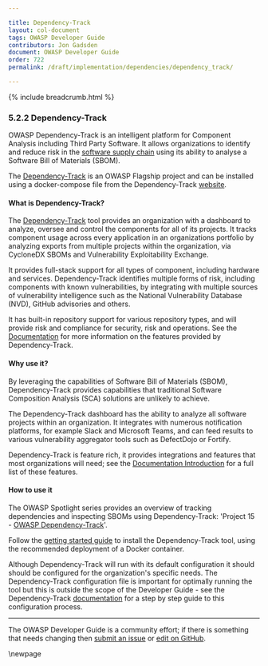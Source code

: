 ```yaml
---

title: Dependency-Track
layout: col-document
tags: OWASP Developer Guide
contributors: Jon Gadsden
document: OWASP Developer Guide
order: 722
permalink: /draft/implementation/dependencies/dependency_track/

---
```


{% include breadcrumb.html %}

### 5.2.2 Dependency-Track

OWASP Dependency-Track is an intelligent platform for Component Analysis including Third Party Software.
It allows organizations to identify and reduce risk in the [software supply chain][cschain]
using its ability to analyse a Software Bill of Materials (SBOM).

The [Dependency-Track][deptrack-project] is an OWASP Flagship project
and can be installed using a docker-compose file from the Dependency-Track [website][deptrack].

#### What is Dependency-Track?

The [Dependency-Track][deptrack] tool provides an organization with a dashboard to analyze, oversee
and control the components for all of its projects.
It tracks component usage across every application in an organizations portfolio by analyzing exports
from multiple projects within the organization, via CycloneDX SBOMs and Vulnerability Exploitability Exchange.

It provides full-stack support for all types of component, including hardware and services.
Dependency-Track identifies multiple forms of risk, including components with known vulnerabilities,
by integrating with multiple sources of vulnerability intelligence such as the
National Vulnerability Database (NVD), GitHub advisories and others.

It has built-in repository support for various repository types,
and will provide risk and compliance for security, risk and operations.
See the [Documentation][deptrack-docs] for more information on the features provided by Dependency-Track.

#### Why use it?

By leveraging the capabilities of Software Bill of Materials (SBOM), Dependency-Track provides capabilities
that traditional Software Composition Analysis (SCA) solutions are unlikely to achieve.

The Dependency-Track dashboard has the ability to analyze all software projects within an organization.
It integrates with numerous notification platforms, for example Slack and Microsoft Teams, and can feed results
to various vulnerability aggregator tools such as DefectDojo or Fortify.

Dependency-Track is feature rich, it provides integrations and features that most organizations will need;
see the [Documentation Introduction][deptrack-docs] for a full list of these features.

#### How to use it

The OWASP Spotlight series provides an overview of tracking dependencies and inspecting SBOMs using Dependency-Track:
'Project 15 - [OWASP Dependency-Track][spotlight15]'.

Follow the [getting started guide][deptrack-docs] to install the Dependency-Track tool,
using the recommended deployment of a Docker container.

Although Dependency-Track will run with its default configuration
it should should be configured for the organization's specific needs.
The Dependency-Track configuration file is important for optimally running the tool
but this is outside the scope of the Developer Guide - see the Dependency-Track [documentation][deptrack-docs]
for a step by step guide to this configuration process.

----

The OWASP Developer Guide is a community effort; if there is something that needs changing
then [submit an issue][issue070202] or [edit on GitHub][edit070202].

[cschain]: https://cheatsheetseries.owasp.org/cheatsheets/Software_Supply_Chain_Security
[deptrack]: https://dependencytrack.org/
[deptrack-docs]: https://docs.dependencytrack.org/
[deptrack-project]: https://owasp.org/www-project-dependency-track/
[edit070202]: https://github.com/OWASP/www-project-developer-guide/blob/main/draft/07-implementation/02-dependencies/02-dependency-track.md
[issue070202]: https://github.com/OWASP/www-project-developer-guide/issues/new?labels=content&template=request.md&title=Update:%2007-implementation/02-dependencies/02-dependency-track
[spotlight15]: https://youtu.be/irnZuLq4MDM

\newpage
